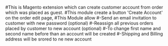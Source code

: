#This is Magento extension which can create customer account from order which was placed as guest.
#This module create a button 'Create Account' on the order edit page,
#This Module allow
#-Send an email invitation to customer with new password (optional)
#-Reassign all previous orders placed by customer to new account (optional)
#-To change first name and second name before than an account will be created
#-Shipping and Billing address will be srored to ne new account
